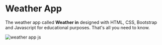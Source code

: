 
# Weather App

The weather app called **Weather in** designed with HTML, CSS, Bootstrap and Javascript for educational purposes. That's all you need to know.
 
![weather app js](https://user-images.githubusercontent.com/65046391/82387841-fa32e000-9a2f-11ea-9bce-2a857bce5247.jpg)
